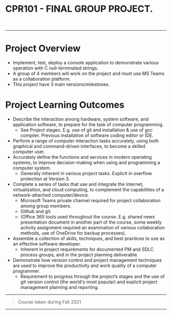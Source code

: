 # CPR101 - FINAL GROUP PROJECT.

<br>

------------------------

# Project Overview

- Implement, test, deploy a console application to demonstrate various operation with C null-terminated strings.
- A group of 4 members will work on the project and must use MS Teams as a collaboration platform.
- This project have 3 main versions/milestones.

# Project Learning Outcomes

- Describe the interaction among hardware, system software, and application software, to prepare for the task of computer programming.
  -	See Project stages. E.g. use of git and installation & use of gcc compiler. Previous installation of software coding editor or IDE.
- Perform a range of computer interaction tasks accurately, using both graphical and command-driven interfaces, to become a skilled computer user.
- Accurately define the functions and services in modern operating systems, to improve decision-making when using and programming a computer system.
  - Generally inherent in various project tasks. Explicit in overflow protection at Version 3.
- Complete a series of tasks that use and integrate the internet, virtualization, and cloud computing, to complement the capabilities of a network-attached computer/device.
  - Microsoft Teams private channel required for project collaboration among group members.
  - Github and git.
  - (Office 365 tools used throughout the course. E.g. shared news presentation document in another part of the course, some weekly activity assignment required an examination of various collaboration methods, use of OneDrive for backup processes).
- Assemble a collection of skills, techniques, and best practices to use as an effective software developer.
  - Inherent in project requirements for documented PM and SDLC process groups, and in the project planning deliverable.
- Demonstrate how version control and project management techniques are used to improve the productivity and work quality of a computer programmer.
  - Requirement to progress through the project’s stages and the use of git version control (the world's most popular) and explicit project management planning and reporting.

------------------------

> Course taken during Fall 2021

------------------------
